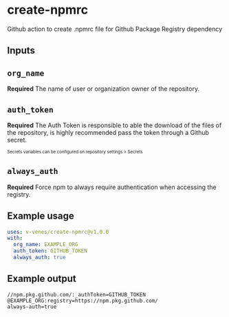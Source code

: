 # create-npmrc

Github action to create .npmrc file for Github Package Registry dependency

## Inputs

## `org_name`

**Required** The name of user or organization owner of the repository.

## `auth_token`

**Required** The Auth Token is responsible to able the download of the files of the repository, is highly recommended pass the token through a Github secret.

<sub><sup>Secrets variables can be configured on repository settings > Secrets</sup></sub>

## `always_auth`

**Required** Force npm to always require authentication when accessing the registry.

## Example usage

```yml
uses: v-venes/create-npmrc@v1.0.0
with:
  org_name: EXAMPLE_ORG
  auth_token: GITHUB_TOKEN
  always_auth: true
```

## Example output

```npmrc
//npm.pkg.github.com/:_authToken=GITHUB_TOKEN
@EXAMPLE_ORG:registry=https://npm.pkg.github.com/
always-auth=true
```
